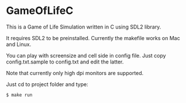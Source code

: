 # GameOfLifeC

This is a Game of Life Simulation written in C using SDL2 library.

It requires SDL2 to be preinstalled. Currently the makefile works on Mac and
Linux.

You can play with screensize and cell side in config file. Just copy config.txt.sample to config.txt and edit the latter.

Note that currently only high dpi monitors are supported.

Just cd to project folder and type:
```bash
$ make run
```
